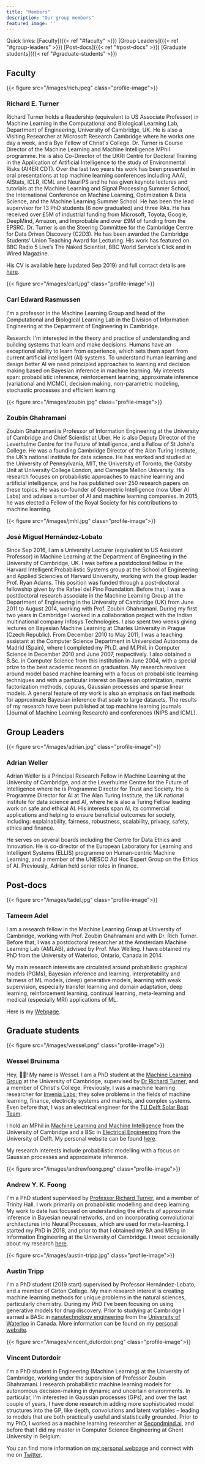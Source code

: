 ```yaml
---
title: "Members"
description: "Our group members"
featured_image: ''
---
```


Quick links: [Faculty]({{< ref "#faculty" >}}) [Group Leaders]({{< ref "#group-leaders" >}}) [Post-docs]({{< ref "#post-docs" >}}) [Graduate students]({{< ref "#graduate-students" >}})

## Faculty

{{< figure src="/images/rich.jpeg" class="profile-image">}}

### Richard E. Turner

Richard Turner holds a Readership (equivalent to US Associate Professor) in Machine Learning in the Computational and Biological Learning Lab, Department of Engineering, University of Cambridge, UK. He is also a Visiting Researcher at Microsoft Research Cambridge where he works one day a week, and a Bye Fellow of Christ's College. Dr. Turner is Course Director of the Machine Learning and Machine Intelligence MPhil programme. He is also Co-Director of the UKRI Centre for Doctoral Training in the Application of Artificial Intelligence to the study of Environmental Risks (AI4ER CDT). Over the last two years his work has been presented in oral presentations at top machine learning conferences including AAAI, AIStats, ICLR, ICML and NeurIPS and he has given keynote lectures and tutorials at the Machine Learning and Signal Processing Summer School, the International Conference on Machine Learning, Optimization & Data Science, and the Machine Learning Summer School. He has been the lead supervisor for 13 PhD students (6 now graduated) and three RAs. He has received over £5M of industrial funding from Microsoft, Toyota, Google, DeepMind, Amazon, and Improbable and over £9M of funding from the EPSRC. Dr. Turner is on the Steering Committee for the Cambridge Centre for Data Driven Discovery (C2D3). He has been awarded the Cambridge Students' Union Teaching Award for Lecturing. His work has featured on BBC Radio 5 Live’s The Naked Scientist, BBC World Service’s Click and in Wired Magazine.

His CV is available [here](http://cbl.eng.cam.ac.uk/pub/Public/Turner/Turner/TurnerCV.pdf) (updated Sep 2019) and full contact details are [here](http://cbl.eng.cam.ac.uk/Public/Turner/Turner).

{{< figure src="/images/carl.jpg" class="profile-image">}}

### Carl Edward Rasmussen


I'm a professor in the Machine Learning Group and head of the Computational and Biological Learning Lab in the Division of Information Engineering at the Department of Engineering in Cambridge.

Research: I'm interested in the theory and practice of understanding and building systems that learn and make decisions. Humans have an exceptional ability to learn from experience, which sets them apart from current artificial intelligent (AI) systems. To understand human learning and design better AI we need principled approaches to learning and decision making based on Bayesian inference in machine learning. My interests span: probabilistic inference, reinforcement learning, approximate inference (variational and MCMC), decision making, non-parametric modeling, stochastic processes and efficient learning.

{{< figure src="/images/zoubin.jpg" class="profile-image">}}

### Zoubin Ghahramani


Zoubin Ghahramani is Professor of Information Engineering at the University of Cambridge and Chief Scientist at Uber. He is also Deputy Director of the Leverhulme Centre for the Future of Intelligence, and a Fellow of St John's College. He was a founding Cambridge Director of the Alan Turing Institute, the UK’s national institute for data science. He has worked and studied at the University of Pennsylvania, MIT, the University of Toronto, the Gatsby Unit at University College London, and Carnegie Mellon University. His research focuses on probabilistic approaches to machine learning and artificial intelligence, and he has published over 250 research papers on these topics. He was co-founder of Geometric Intelligence (now Uber AI Labs) and advises a number of AI and machine learning companies. In 2015, he was elected a Fellow of the Royal Society for his contributions to machine learning. 


{{< figure src="/images/jmhl.jpg" class="profile-image">}}

### José Miguel Hernández-Lobato


Since Sep 2016, I am a University Lecturer (equivalent to US Assistant Professor) in Machine Learning at the Department of Engineering in the University of Cambridge, UK. I was before a postdoctoral fellow in the Harvard Intelligent Probabilistic Systems group at the School of Engineering and Applied Sciencies of Harvard University, working with the group leader Prof. Ryan Adams. This position was funded through a post-doctoral fellowship given by the Rafael del Pino Foundation. Before that, I was a postdoctoral research associate in the Machine Learning Group at the Department of Engineering in the University of Cambridge (UK) from June 2011 to August 2014, working with Prof. Zoubin Ghahramani. During my first two years in Cambridge I worked in a collaboration project with the Indian multinational company Infosys Technologies. I also spent two weeks giving lectures on Bayesian Machine Learning at Charles University in Prague (Czech Republic). From December 2010 to May 2011, I was a teaching assistant at the Computer Science Department in Universidad Autónoma de Madrid (Spain), where I completed my Ph.D. and M.Phil. in Computer Science in December 2010 and June 2007, respectively. I also obtained a B.Sc. in Computer Science from this institution in June 2004, with a special prize to the best academic record on graduation. My research revolves around model based machine learning with a focus on probabilistic learning techniques and with a particular interest on Bayesian optimization, matrix factorization methods, copulas, Gaussian processes and sparse linear models. A general feature of my work is also an emphasis on fast methods for approximate Bayesian inference that scale to large datasets. The results of my research have been published at top machine learning journals (Journal of Machine Learning Research) and conferences (NIPS and ICML).

## Group Leaders

{{< figure src="/images/adrian.jpg" class="profile-image">}}

### Adrian Weller

 Adrian Weller is a Principal Research Fellow in Machine Learning at the University of Cambridge, and at the Leverhulme Centre for the Future of Intelligence where he is Programme Director for Trust and Society. He is Programme Director for AI at The Alan Turing Institute, the UK national institute for data science and AI, where he is also a Turing Fellow leading work on safe and ethical AI. His interests span AI, its commercial applications and helping to ensure beneficial outcomes for society, including: explainability, fairness, robustness, scalability, privacy, safety, ethics and finance.
 
 He serves on several boards including the Centre for Data Ethics and Innovation. He is co-director of the European Laboratory for Learning and Intelligent Systems (ELLIS) programme on Human-centric Machine Learning, and a member of the UNESCO Ad Hoc Expert Group on the Ethics of AI. Previously, Adrian held senior roles in finance.

## Post-docs

{{< figure src="/images/tadel.jpg" class="profile-image">}}

### Tameem Adel

I am a research fellow in the Machine Learning Group at University of Cambridge, working with Prof. Zoubin Ghahramani and with Dr. Rich Turner. Before that, I was a postdoctoral researcher at the Amsterdam Machine Learning Lab (AMLAB), advised by Prof. Max Welling. I have obtained my PhD from the University of Waterloo, Ontario, Canada in 2014.

My main research interests are circulated around probabilistic graphical models (PGMs), Bayesian inference and learning, interpretability and fairness of ML models, (deep) generative models, learning with weak supervision, especially transfer learning and domain adaptation, deep learning, reinforcement learning, continual learning, meta-learning and medical (especially MRI) applications of ML. 

Here is my [Webpage](https://tameemadel.wordpress.com/).

## Graduate students

{{< figure src="/images/wessel.png" class="profile-image">}}

### Wessel Bruinsma

Hey, 👋🏼! My name is Wessel.
I am a PhD student at the [Machine Learning Group](http://mlg.eng.cam.ac.uk/) at the University of Cambridge, supervised by [Dr Richard Turner](http://cbl.eng.cam.ac.uk/Public/Turner/Turner), and a member of Christ's College.
Previously, I was a machine learning researcher for [Invenia Labs](https://invenialabs.co.uk); they solve problems in the fields of machine learning, finance, electricity systems and markets, and complex systems.
Even before that, I was an electrical engineer for the [TU Delft Solar Boat Team](http://www.solarboatteam.nl/). 

I hold an MPhil in [Machine Learning and Machine Intelligence](http://www.mlsalt.eng.cam.ac.uk/) from the University of Cambridge and a BSc in [Electrical Engineering](https://www.tudelft.nl/en/education/programmes/bachelors/ee/bachelor-of-electrical-engineering/) from the University of Delft.
My personal website can be found [here](https://wesselb.github.io/).

My research interests include probabilistic modelling with a focus on Gaussian processes and approximate inference.

{{< figure src="/images/andrewfoong.png" class="profile-image">}}

### Andrew Y. K. Foong

I'm a PhD student supervised by [Professor Richard Turner](http://cbl.eng.cam.ac.uk/Public/Turner/Turner), and a member of Trinity Hall. 
I work primarily on probabilistic modelling and deep learning. 
My work to date has focused on understanding the effects of approximate inference in Bayesian neural networks, and on incorporating convolutional architectures into Neural Processes, which are used for meta-learning. 
I started my PhD in 2018, and prior to that I obtained my BA and MEng in Information Engineering at the University of Cambridge.
I tweet occasionally about my research [here](https://twitter.com/AndrewFoongYK). 


{{< figure src="/images/austin-tripp.jpg" class="profile-image">}}

### Austin Tripp

I'm a PhD student (2019 start) supervised by Professor Hernández-Lobato, and
a member of Girton College. My main research interest is creating machine
learning methods for unique problems in the natural sciences, particularly
chemistry. During my PhD I've been focusing on using generative models for drug
discovery. Prior to studying at Cambridge I earned a BASc in [nanotechnology
engineering](https://uwaterloo.ca/nanotechnology/) from the [University of
Waterloo](https://uwaterloo.ca/) in Canada. More information can be found on my
[personal website](austintripp.ca).


{{< figure src="/images/vincent_dutordoir.png" class="profile-image">}}

### Vincent Dutordoir

I'm a PhD student in Engineering (Machine Learning) at the University of Cambridge, working under the supervision of Professor Zoubin Ghahramani. I research probabilistic machine learning models for autonomous decision-making in dynamic and uncertain environments. In particular, I'm interested in Gaussian processes (GPs), and over the last couple of years, I have done research in adding more sophisticated model structures into the GP, like depth, convolutions and latent variables – leading to models that are both practically useful and statistically grounded. Prior to my PhD, I worked as a machine learning researcher at [Secondmind.ai](secondmind.ai), and before that I did my master in Computer Science Engineering at Ghent University in Belgium.

You can find more information on [my personal webpage](https://vdutor.github.io/) and connect with me on [Twitter](https://twitter.com/vdutor).
